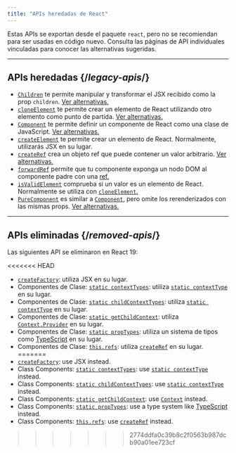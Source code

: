 ```yaml
---
title: "APIs heredadas de React"
---
```


<Intro>

Estas APIs se exportan desde el paquete `react`, pero no se recomiendan para ser usadas en código nuevo. Consulta las páginas de API individuales vinculadas para conocer las alternativas sugeridas.

</Intro>

---

## APIs heredadas {/*legacy-apis*/}

* [`Children`](/reference/react/Children) te permite manipular y transformar el JSX recibido como la prop `children`. [Ver alternativas.](/reference/react/Children#alternatives)
* [`cloneElement`](/reference/react/cloneElement) te permite crear un elemento de React utilizando otro elemento como punto de partida. [Ver alternativas.](/reference/react/cloneElement#alternatives)
* [`Component`](/reference/react/Component) te permite definir un componente de React como una clase de JavaScript. [Ver alternativas.](/reference/react/Component#alternatives)
* [`createElement`](/reference/react/createElement) te permite crear un elemento de React. Normalmente, utilizarás JSX en su lugar.
* [`createRef`](/reference/react/createRef) crea un objeto ref que puede contener un valor arbitrario. [Ver alternativas.](/reference/react/createRef#alternatives)
* [`forwardRef`](/reference/react/forwardRef) permite que tu componente exponga un nodo DOM al componente padre con una [ref.](/learn/manipulating-the-dom-with-refs)
* [`isValidElement`](/reference/react/isValidElement) comprueba si un valor es un elemento de React. Normalmente se utiliza con [`cloneElement`.](/reference/react/cloneElement)
* [`PureComponent`](/reference/react/PureComponent) es similar a [`Component`,](/reference/react/Component) pero omite los rerenderizados con las mismas props. [Ver alternativas.](/reference/react/PureComponent#alternatives)

---

## APIs eliminadas {/*removed-apis*/}

Las siguientes API se eliminaron en React 19:

<<<<<<< HEAD
* [`createFactory`](https://18.react.dev/reference/react/createFactory): utiliza JSX en su lugar.
* Componentes de Clase: [`static contextTypes`](https://18.react.dev//reference/react/Component#static-contexttypes): utiliza [`static contextType`](#static-contexttype) en su lugar.
* Componentes de Clase: [`static childContextTypes`](https://18.react.dev//reference/react/Component#static-childcontexttypes): utiliza [`static contextType`](#static-contexttype) en su lugar.
* Componentes de Clase: [`static getChildContext`](https://18.react.dev//reference/react/Component#getchildcontext): utiliza [`Context.Provider`](/reference/react/createContext#provider) en su lugar.
* Componentes de Clase: [`static propTypes`](https://18.react.dev//reference/react/Component#static-proptypes): utiliza un sistema de tipos como [TypeScript](https://www.typescriptlang.org/) en su lugar.
* Componentes de Clase: [`this.refs`](https://18.react.dev//reference/react/Component#refs): utiliza [`createRef`](/reference/react/createRef) en su lugar.
=======
* [`createFactory`](https://18.react.dev/reference/react/createFactory): use JSX instead.
* Class Components: [`static contextTypes`](https://18.react.dev//reference/react/Component#static-contexttypes): use [`static contextType`](#static-contexttype) instead.
* Class Components: [`static childContextTypes`](https://18.react.dev//reference/react/Component#static-childcontexttypes): use [`static contextType`](#static-contexttype) instead.
* Class Components: [`static getChildContext`](https://18.react.dev//reference/react/Component#getchildcontext): use [`Context`](/reference/react/createContext#provider) instead.
* Class Components: [`static propTypes`](https://18.react.dev//reference/react/Component#static-proptypes): use a type system like [TypeScript](https://www.typescriptlang.org/) instead.
* Class Components: [`this.refs`](https://18.react.dev//reference/react/Component#refs): use [`createRef`](/reference/react/createRef) instead.
>>>>>>> 2774ddfa0c39b8c2f0563b987dcb90a01ee723cf
